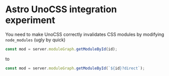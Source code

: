 # Astro UnoCSS integration experiment

You need to make UnoCSS correctly invalidates CSS modules by modifying `node_modules` (ugly by quick)

```js
const mod = server.moduleGraph.getModuleById(id);
```

to 

```js
const mod = server.moduleGraph.getModuleById(`${id}?direct`);
```
